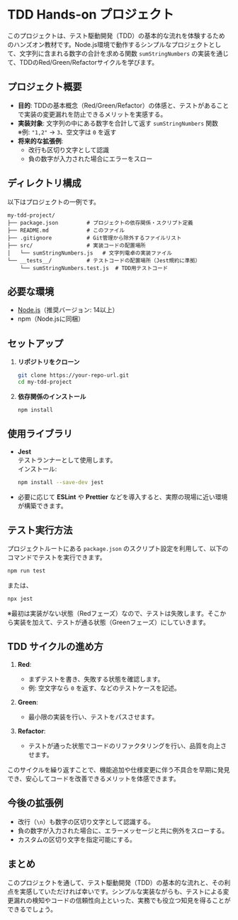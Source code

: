 # TDD Hands-on プロジェクト

このプロジェクトは、テスト駆動開発（TDD）の基本的な流れを体験するためのハンズオン教材です。Node.js環境で動作するシンプルなプロジェクトとして、文字列に含まれる数字の合計を求める関数 `sumStringNumbers` の実装を通じて、TDDのRed/Green/Refactorサイクルを学びます。

## プロジェクト概要

- **目的**: TDDの基本概念（Red/Green/Refactor）の体感と、テストがあることで実装の変更漏れを防止できるメリットを実感する。
- **実装対象**: 文字列の中にある数字を合計して返す `sumStringNumbers` 関数  
  ※例: `"1,2"` → `3`、空文字は `0` を返す  
- **将来的な拡張例**:
  - 改行も区切り文字として認識
  - 負の数字が入力された場合にエラーをスロー

## ディレクトリ構成

以下はプロジェクトの一例です。

```
my-tdd-project/
├── package.json         # プロジェクトの依存関係・スクリプト定義
├── README.md            # このファイル
├── .gitignore           # Git管理から除外するファイルリスト
├── src/                 # 実装コードの配置場所
│   └── sumStringNumbers.js   # 文字列電卓の実装ファイル
└── __tests__/           # テストコードの配置場所（Jest規約に準拠）
    └── sumStringNumbers.test.js  # TDD用テストコード
```

## 必要な環境

- [Node.js](https://nodejs.org/)（推奨バージョン: 14以上）
- npm（Node.jsに同梱）

## セットアップ

1. **リポジトリをクローン**

   ```bash
   git clone https://your-repo-url.git
   cd my-tdd-project
   ```

2. **依存関係のインストール**

   ```bash
   npm install
   ```

## 使用ライブラリ

- **Jest**  
  テストランナーとして使用します。  
  インストール:  
  ```bash
  npm install --save-dev jest
  ```
- 必要に応じて **ESLint** や **Prettier** などを導入すると、実際の現場に近い環境が構築できます。

## テスト実行方法

プロジェクトルートにある `package.json` のスクリプト設定を利用して、以下のコマンドでテストを実行できます。

```bash
npm run test
```

または、

```bash
npx jest
```

※最初は実装がない状態（Redフェーズ）なので、テストは失敗します。そこから実装を加えて、テストが通る状態（Greenフェーズ）にしていきます。

## TDD サイクルの進め方

1. **Red**:  
   - まずテストを書き、失敗する状態を確認します。
   - 例: 空文字なら `0` を返す、などのテストケースを記述。

2. **Green**:  
   - 最小限の実装を行い、テストをパスさせます。

3. **Refactor**:  
   - テストが通った状態でコードのリファクタリングを行い、品質を向上させます。

このサイクルを繰り返すことで、機能追加や仕様変更に伴う不具合を早期に発見でき、安心してコードを改善できるメリットを体感できます。

## 今後の拡張例

- 改行（`\n`）も数字の区切り文字として認識する。
- 負の数字が入力された場合に、エラーメッセージと共に例外をスローする。
- カスタムの区切り文字を指定可能にする。

## まとめ

このプロジェクトを通して、テスト駆動開発（TDD）の基本的な流れと、その利点を実感していただければ幸いです。シンプルな実装ながらも、テストによる変更漏れの検知やコードの信頼性向上といった、実務でも役立つ知見を得ることができるでしょう。
